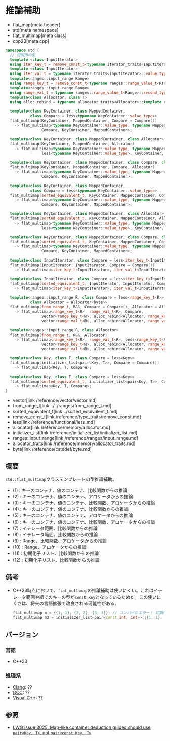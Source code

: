 # 推論補助
* flat_map[meta header]
* std[meta namespace]
* flat_multimap[meta class]
* cpp23[meta cpp]

```cpp
namespace std {
  // 説明用の型
  template <class InputIterator>
  using iter_key_t = remove_const_t<typename iterator_traits<InputIterator>::value_type::first_type>;
  template <class InputIterator>
  using iter_val_t = typename iterator_traits<InputIterator>::value_type::second_type;
  template<ranges::input_range Range>
  using range_key_t = remove_const_t<typename ranges::range_value_t<Range>::first_type>;
  template<ranges::input_range Range>
  using range_val_t = typename ranges::range_value_t<Range>::second_type;
  template<class Allocator, class T>
  using alloc_rebind = typename allocator_traits<Allocator>::template rebind_alloc<T>;

  template<class KeyContainer, class MappedContainer,
           class Compare = less<typename KeyContainer::value_type>>
  flat_multimap(KeyContainer, MappedContainer, Compare = Compare())
    -> flat_multimap<typename KeyContainer::value_type, typename MappedContainer::value_type,
                Compare, KeyContainer, MappedContainer>;                                      // (1)

  template<class KeyContainer, class MappedContainer, class Allocator>
  flat_multimap(KeyContainer, MappedContainer, Allocator)
    -> flat_multimap<typename KeyContainer::value_type, typename MappedContainer::value_type,
                less<typename KeyContainer::value_type>, KeyContainer, MappedContainer>;      // (2)

  template<class KeyContainer, class MappedContainer, class Compare, class Allocator>
  flat_multimap(KeyContainer, MappedContainer, Compare, Allocator)
    -> flat_multimap<typename KeyContainer::value_type, typename MappedContainer::value_type,
                Compare, KeyContainer, MappedContainer>;                                      // (3)

  template<class KeyContainer, class MappedContainer,
           class Compare = less<typename KeyContainer::value_type>>
  flat_multimap(sorted_equivalent_t, KeyContainer, MappedContainer, Compare = Compare())
    -> flat_multimap<typename KeyContainer::value_type, typename MappedContainer::value_type,
                Compare, KeyContainer, MappedContainer>;                                      // (4)

  template<class KeyContainer, class MappedContainer, class Allocator>
  flat_multimap(sorted_equivalent_t, KeyContainer, MappedContainer, Allocator)
    -> flat_multimap<typename KeyContainer::value_type, typename MappedContainer::value_type,
                less<typename KeyContainer::value_type>, KeyContainer, MappedContainer>;      // (5)

  template<class KeyContainer, class MappedContainer, class Compare, class Allocator>
  flat_multimap(sorted_equivalent_t, KeyContainer, MappedContainer, Compare, Allocator)
    -> flat_multimap<typename KeyContainer::value_type, typename MappedContainer::value_type,
                Compare, KeyContainer, MappedContainer>;                                      // (6)

  template<class InputIterator, class Compare = less<iter_key_t<InputIterator>>>
  flat_multimap(InputIterator, InputIterator, Compare = Compare())
    -> flat_multimap<iter_key_t<InputIterator>, iter_val_t<InputIterator>, Compare>;          // (7)

  template<class InputIterator, class Compare = less<iter_key_t<InputIterator>>>
  flat_multimap(sorted_equivalent_t, InputIterator, InputIterator, Compare = Compare())
    -> flat_multimap<iter_key_t<InputIterator>, iter_val_t<InputIterator>, Compare>;          // (8)

  template<ranges::input_range R, class Compare = less<range_key_t<R>>,
           class Allocator = allocator<byte>>
  flat_multimap(from_range_t, R&&, Compare = Compare(), Allocator = Allocator())
    -> flat_multimap<range_key_t<R>, range_val_t<R>, Compare,
                vector<range_key_t<R>, alloc_rebind<Allocator, range_key_t<R>>>,
                vector<range_val_t<R>, alloc_rebind<Allocator, range_val_t<R>>>>;             // (9)

  template<ranges::input_range R, class Allocator>
  flat_multimap(from_range_t, R&&, Allocator)
    -> flat_multimap<range_key_t<R>, range_val_t<R>, less<range_key_t<R>>,
                vector<range_key_t<R>, alloc_rebind<Allocator, range_key_t<R>>>,
                vector<range_val_t<R>, alloc_rebind<Allocator, range_val_t<R>>>>;             // (10)

  template<class Key, class T, class Compare = less<Key>>
  flat_multimap(initializer_list<pair<Key, T>>, Compare = Compare())
    -> flat_multimap<Key, T, Compare>;                                                        // (11)

  template<class Key, class T, class Compare = less<Key>>
  flat_multimap(sorted_equivalent_t, initializer_list<pair<Key, T>>, Compare = Compare())
    -> flat_multimap<Key, T, Compare>;                                                        // (12)
}
```
* vector[link /reference/vector/vector.md]
* from_range_t[link ../../ranges/from_range_t.md]
* sorted_equivalent_t[link ../sorted_equivalent_t.md]
* remove_const_t[link /reference/type_traits/remove_const.md]
* less[link /reference/functional/less.md]
* allocator[link /reference/memory/allocator.md]
* initializer_list[link /reference/initializer_list/initializer_list.md]
* ranges::input_range[link /reference/ranges/input_range.md]
* allocator_traits[link /reference/memory/allocator_traits.md]
* byte[link /reference/cstddef/byte.md]


## 概要
`std::flat_multimap`クラステンプレートの型推論補助。

- (1) : キーのコンテナ、値のコンテナ、比較関数からの推論
- (2) : キーのコンテナ、値のコンテナ、アロケータからの推論
- (3) : キーのコンテナ、値のコンテナ、比較関数、アロケータからの推論
- (4) : キーのコンテナ、値のコンテナ、比較関数からの推論
- (5) : キーのコンテナ、値のコンテナ、アロケータからの推論
- (6) : キーのコンテナ、値のコンテナ、比較関数、アロケータからの推論
- (7) : イテレータ範囲、比較関数からの推論
- (8) : イテレータ範囲、比較関数からの推論
- (9) : Range、比較関数、アロケータからの推論
- (10) : Range、アロケータからの推論
- (11) : 初期化子リスト、比較関数からの推論
- (12) : 初期化子リスト、比較関数からの推論


## 備考
- C++23時点において、`flat_multimap`の推論補助は使いにくい。これはイテレータ範囲や組でのキーの型が`const Key`となっているためだ。この使いにくさは、将来の言語拡張で改良される可能性がある。
    ```cpp
    flat_multimap m = {{1, 1}, {2, 2}, {3, 3}}; // コンパイルエラー！ 初期化子リストからconst Keyを導出できない
    flat_multimap m2 = initializer_list<pair<const int, int>>({{1, 1}, {2, 2}, {3, 3}}); // OK
    ```


## バージョン
### 言語
- C++23

### 処理系
- [Clang](/implementation.md#clang): ??
- [GCC](/implementation.md#gcc): ??
- [Visual C++](/implementation.md#visual_cpp): ??


## 参照
- [LWG Issue 3025. Map-like container deduction guides should use `pair<Key, T>`, not `pair<const Key, T>`](https://wg21.cmeerw.net/lwg/issue3025)
